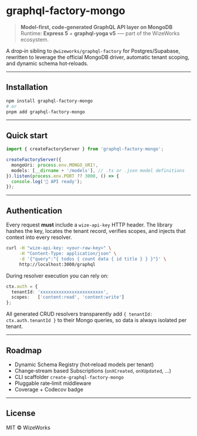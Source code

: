 # graphql-factory-mongo

> **Model‑first, code‑generated GraphQL API layer on MongoDB**  
> Runtime: **Express 5** + **graphql‑yoga v5** ‑— part of the WizeWorks ecosystem.

A drop‑in sibling to `@wizeworks/graphql-factory` for Postgres/Supabase, rewritten to leverage the official MongoDB driver, automatic tenant scoping, and dynamic schema hot‑reloads.

---

## Installation

```bash
npm install graphql-factory-mongo
# or
pnpm add graphql-factory-mongo
```

---

## Quick start

```ts
import { createFactoryServer } from 'graphql-factory-mongo';

createFactoryServer({
  mongoUri: process.env.MONGO_URI!,
  models: [__dirname + '/models'], // .ts or .json model definitions
}).listen(process.env.PORT ?? 3000, () => {
  console.log('🚀 API ready');
});
```

---

## Authentication

Every request **must** include a `wize-api-key` HTTP header.  The library hashes the key, locates the tenant record, verifies scopes, and injects that context into every resolver.

```bash
curl -H "wize-api-key: <your-raw-key>" \
     -H "Content-Type: application/json" \
     -d '{"query":"{ todos { count data { id title } } }"}' \
     http://localhost:3000/graphql
```

During resolver execution you can rely on:

```ts
ctx.auth = {
  tenantId: 'xxxxxxxxxxxxxxxxxxxxxxxx',
  scopes:   ['content:read', 'content:write']
};
```

All generated CRUD resolvers transparently add `{ tenantId: ctx.auth.tenantId }` to their Mongo queries, so data is always isolated per tenant.

---

## Roadmap

* Dynamic Schema Registry (hot‑reload models per tenant)
* Change‑stream based Subscriptions (`onXCreated`, `onXUpdated`, …)
* CLI scaffolder `create-graphql-factory-mongo`
* Pluggable rate‑limit middleware
* Coverage + Codecov badge

---

## License

MIT © WizeWorks

